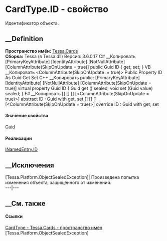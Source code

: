 # CardType.ID - свойство
Идентификатор объекта.
##  __Definition
 **Пространство имён:** [Tessa.Cards](N_Tessa_Cards.htm)  
 **Сборка:** Tessa (в Tessa.dll) Версия: 3.6.0.17
C# __Копировать
    [PrimaryKeyAttribute]
    [IdentityAttribute]
    [NotNullAttribute]
    [ColumnAttribute(SkipOnUpdate = true)]
    public Guid ID { get; set; }
VB __Копировать
    <PrimaryKeyAttribute>
    <IdentityAttribute>
    <NotNullAttribute>
    <ColumnAttribute(SkipOnUpdate := true)>
    Public Property ID As Guid
    	Get
    	Set
C++ __Копировать
     public:
    [PrimaryKeyAttribute]
    [IdentityAttribute]
    [NotNullAttribute]
    [ColumnAttribute(SkipOnUpdate = true)]
    virtual property Guid ID {
    	Guid get () sealed;
    	void set (Guid value) sealed;
    }
F# __Копировать
     [<PrimaryKeyAttribute>]
    [<IdentityAttribute>]
    [<NotNullAttribute>]
    [<ColumnAttribute(SkipOnUpdate = true)>]
    abstract ID : Guid with get, set
    [<PrimaryKeyAttribute>]
    [<IdentityAttribute>]
    [<NotNullAttribute>]
    [<ColumnAttribute(SkipOnUpdate = true)>]
    override ID : Guid with get, set
#### Значение свойства
[Guid](https://learn.microsoft.com/dotnet/api/system.guid)
#### Реализации
[INamedEntry.ID](P_Tessa_Platform_INamedEntry_ID.htm)  
##  __Исключения
[Tessa.Platform.ObjectSealedException]| Произведена попытка изменения объекта,
защищённого от изменений.  
---|---  
##  __См. также
#### Ссылки
[CardType - ](T_Tessa_Cards_CardType.htm)
[Tessa.Cards - пространство имён](N_Tessa_Cards.htm)
[Tessa.Platform.ObjectSealedException]
